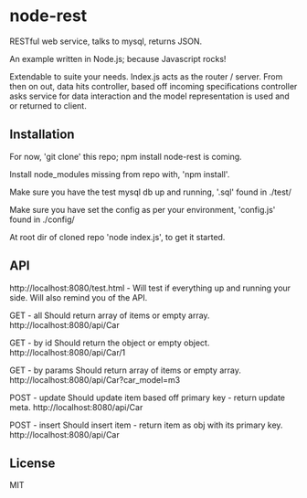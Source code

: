# node-rest

  RESTful web service, talks to mysql, returns JSON.

  An example written in Node.js; because Javascript rocks!

  Extendable to suite your needs. Index.js acts as the router / server. From then on out, data hits controller, based off incoming specifications controller asks service for data interaction and the model representation is used and or returned to client.
  
## Installation

  For now, 'git clone' this repo; npm install node-rest is coming.
  
  Install node_modules missing from repo with, 'npm install'.
  
  Make sure you have the test mysql db up and running, '.sql' found in ./test/
  
  Make sure you have set the config as per your environment, 'config.js' found in ./config/
  
  At root dir of cloned repo 'node index.js', to get it started.

## API

  http://localhost:8080/test.html - Will test if everything up and running your side. Will also remind you of the API.
  
  GET - all
  Should return array of items or empty array.
  http://localhost:8080/api/Car
  
  GET - by id
  Should return the object or empty object.
  http://localhost:8080/api/Car/1
  
  GET - by params
  Should return array of items or empty array.
  http://localhost:8080/api/Car?car_model=m3
  
  POST - update
  Should update item based off primary key - return update meta.
  http://localhost:8080/api/Car
  
  POST - insert
  Should insert item - return item as obj with its primary key.
  http://localhost:8080/api/Car

  
## License

  MIT

